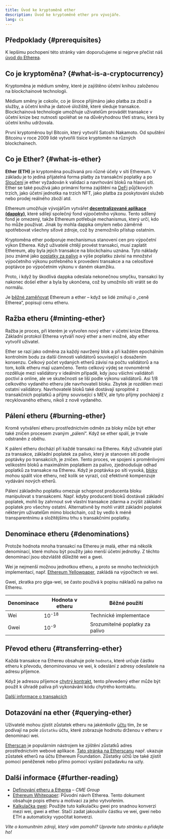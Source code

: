 ```yaml
---
title: Úvod ke kryptoměně ether
description: Úvod ke kryptoměně ether pro vývojáře.
lang: cs
---
```


## Předpoklady {#prerequisites}

K lepšímu pochopení této stránky vám doporučujeme si nejprve přečíst náš [úvod do Etherea](/developers/docs/intro-to-ethereum/).

## Co je kryptoměna? {#what-is-a-cryptocurrency}

Kryptoměna je médium směny, které je zajištěno účetní knihou založenou na blockchainové technologii.

Médium směny je cokoliv, co je široce přijímáno jako platba za zboží a služby, a účetní kniha je datové úložiště, které sleduje transakce. Blockchainová technologie umožňuje uživatelům provádět transakce v účetní knize bez nutnosti spoléhat se na důvěryhodnou třetí stranu, která by účetní knihu udržovala.

První kryptoměnou byl Bitcoin, který vytvořil Satoshi Nakamoto. Od spuštění Bitcoinu v roce 2009 lidé vytvořili tisíce kryptoměn na různých blockchainech.

## Co je Ether? {#what-is-ether}

**Ether (ETH)** je kryptoměna používaná pro různé účely v síti Ethereum. V základu je to jediná přijatelná forma platby za transakční poplatky a po [Sloučení](/roadmap/merge) je ether vyžadován k validaci a navrhování bloků na hlavní síti. Ether se také používá jako primární forma zajištění na [DeFi](/defi) půjčkových trzích, jako účetní jednotka na trzích NFT, jako platba za poskytování služeb nebo prodej reálného zboží atd.

Ethereum umožňuje vývojářům vytvářet [**decentralizované aplikace (dappky)**](/developers/docs/dapps), které sdílejí společný fond výpočetního výkonu. Tento sdílený fond je omezený, takže Ethereum potřebuje mechanismus, který určí, kdo ho může používat. Jinak by mohla dappka omylem nebo záměrně spotřebovat všechny síťové zdroje, což by znemožnilo přístup ostatním.

Kryptoměna ether podporuje mechanismus stanovení cen pro výpočetní výkon Etherea. Když uživatelé chtějí provést transakci, musí zaplatit Ethereum, aby byla jejich transakce na blockchainu uznána. Tyto náklady jsou známé jako [poplatky za palivo](/developers/docs/gas/) a výše poplatku závisí na množství výpočetního výkonu potřebného k provedení transakce a na celosíťové poptávce po výpočetním výkonu v daném okamžiku.

Proto, i když by škodlivá dappka odeslala nekonečnou smyčku, transakci by nakonec došel ether a byla by ukončena, což by umožnilo síti vrátit se do normálu.

Je [běžné zaměňovat](https://abcnews.go.com/Business/bitcoin-slumps-week-low-amid-renewed-worries-chinese/story?id=78399845) Ethereum a ether – když se lidé zmiňují o „ceně Etherea“, popisují cenu etheru.

## Ražba etheru {#minting-ether}

Ražba je proces, při kterém je vytvořen nový ether v účetní knize Etherea. Základní protokol Etherea vytváří nový ether a není možné, aby ether vytvořil uživatel.

Ether se razí jako odměna za každý navržený blok a při každém epochálním kontrolním bodu za další činnosti validátorů související s dosažením konsenzu. Celkový počet vydaných etherů závisí na počtu validátorů a na tom, kolik etheru mají uzamčeno. Tento celkový výdej se rovnoměrně rozděluje mezi validátory v ideálním případě, kdy jsou všichni validátoři poctiví a online, ale ve skutečnosti se liší podle výkonu validátorů. Asi 1/8 celkového vydaného etheru jde navrhovateli bloku. Zbytek je rozdělen mezi ostatní validátory. Navrhovatelé bloků také dostávají spropitné z transakčních poplatků a příjmy související s MEV, ale tyto příjmy pocházejí z recyklovaného etheru, nikoli z nově vydaného.

## Pálení etheru {#burning-ether}

Kromě vytváření etheru prostřednictvím odměn za bloky může být ether také zničen procesem zvaným „pálení“. Když se ether spálí, je trvale odstraněn z oběhu.

K pálení etheru dochází při každé transakci na Ethereu. Když uživatelé platí za transakce, základní poplatek za palivo, který je stanoven sítí podle poptávky po transakcích, je zničen. Tento proces, ve spojení s proměnlivými velikostmi bloků a maximálním poplatkem za palivo, zjednodušuje odhad poplatků za transakce na Ethereu. Když je poptávka po síti vysoká, [bloky](https://etherscan.io/block/12965263) mohou spálit více etheru, než kolik se vyrazí, což efektivně kompenzuje vydávání nových etherů.

Pálení základního poplatku omezuje schopnost producenta bloku manipulovat s transakcemi. Např. kdyby producenti bloků dostávali základní poplatek, mohli by zahrnout své vlastní transakce zdarma a zvýšit základní poplatek pro všechny ostatní. Alternativně by mohli vrátit základní poplatek některým uživatelům mimo blockchain, což by vedlo k méně transparentnímu a složitějšímu trhu s transakčními poplatky.

## Denominace etheru {#denominations}

Protože hodnota mnoha transakcí na Ethereu je malá, ether má několik denominací, které mohou být použity jako menší účetní jednotky. Z těchto denominací jsou obzvláště důležité wei a gwei.

Wei je nejmenší možnou jednotkou etheru, a proto se mnoho technických implementací, např. [Ethereum Yellowpaper](https://ethereum.github.io/yellowpaper/paper.pdf), zakládá na výpočtech ve wei.

Gwei, zkratka pro giga-wei, se často používá k popisu nákladů na palivo na Ethereu.

| Denominace | Hodnota v etheru | Běžné použití                   |
| ---------- | ---------------- | ------------------------------- |
| Wei        | 10<sup>-18</sup> | Technické implementace          |
| Gwei       | 10<sup>-9</sup>  | Srozumitelné poplatky za palivo |

## Převod etheru {#transferring-ether}

Každá transakce na Ethereu obsahuje pole `hodnota`, které určuje částku etheru k převodu, denominovanou ve wei, k odeslání z adresy odesílatele na adresu příjemce.

Když je adresou příjemce [chytrý kontrakt](/developers/docs/smart-contracts/), tento převedený ether může být použit k úhradě paliva při vykonávání kódu chytrého kontraktu.

[Další informace o transakcích](/developers/docs/transactions/)

## Dotazování na ether {#querying-ether}

Uživatelé mohou zjistit zůstatek etheru na jakémkoliv [účtu](/developers/docs/accounts/) tím, že se podívají na pole `zůstatku` účtu, které zobrazuje hodnotu drženou v etheru v denominaci wei.

[Etherscan](https://etherscan.io) je populárním nástrojem ke zjištění zůstatků adres prostřednictvím webové aplikace. [Tato stránka na Etherscanu](https://etherscan.io/address/0xde0b295669a9fd93d5f28d9ec85e40f4cb697bae) např. ukazuje zůstatek etherů na účtu Ethereum Foundation. Zůstatky účtů lze také zjistit pomocí peněženek nebo přímo pomocí vyslání požadavku na uzly.

## Další informace {#further-reading}

- [Definování etheru a Etherea](https://www.cmegroup.com/education/courses/introduction-to-ether/defining-ether-and-ethereum.html) – _CME Group_
- [Ethereum Whitepaper](/whitepaper/): Původní návrh Etherea. Tento dokument obsahuje popis etheru a motivaci za jeho vytvořením.
- [Kalkulačka gwei](https://www.alchemy.com/gwei-calculator): Použijte tuto kalkulačku gwei pro snadnou konverzi mezi wei, gwei a ether. Stačí zadat jakoukoliv částku ve wei, gwei nebo ETH a automaticky vypočítat konverzi.

_Víte o komunitním zdroji, který vám pomohl? Upravte tuto stránku a přidejte ho!_
